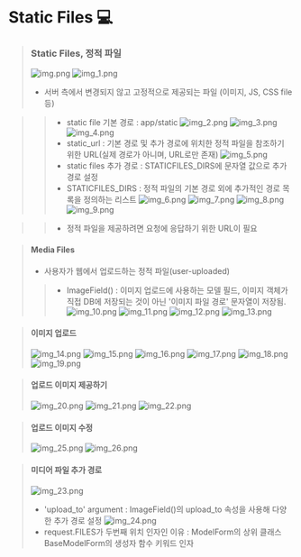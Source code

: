 # Static Files 💻

> ### Static Files, 정적 파일
> ![img.png](img.png)
> ![img_1.png](img_1.png)
> - 서버 측에서 변경되지 않고 고정적으로 제공되는 파일 (이미지, JS, CSS file 등)

>> - static file 기본 경로 : app/static
>> ![img_2.png](img_2.png)
>> ![img_3.png](img_3.png)
>> ![img_4.png](img_4.png)
>> - static_url : 기본 경로 및 추가 경로에 위치한 정적 파일을 참조하기 위한 URL(실제 경로가 아니며, URL로만 존재)
>> ![img_5.png](img_5.png)
>> - static files 추가 경로 : STATICFILES_DIRS에 문자열 값으로 추가 경로 설정
>> - STATICFILES_DIRS : 정적 파일의 기본 경로 외에 추가적인 경로 목록을 정의하는 리스트
>> ![img_6.png](img_6.png)
>> ![img_7.png](img_7.png)
>> ![img_8.png](img_8.png)
>> ![img_9.png](img_9.png)

>> - 정적 파일을 제공하려면 요청에 응답하기 위한 URL이 필요

> #### Media Files
> - 사용자가 웹에서 업로드하는 정적 파일(user-uploaded)
>> - ImageField() : 이미지 업로드에 사용하는 모델 필드, 이미지 객체가 직접 DB에 저장되는 것이 아닌 '이미지 파일 경로' 문자열이 저장됨.
>> ![img_10.png](img_10.png)
>> ![img_11.png](img_11.png)
>> ![img_12.png](img_12.png)
>> ![img_13.png](img_13.png)

> #### 이미지 업로드
> ![img_14.png](img_14.png)
> ![img_15.png](img_15.png)
> ![img_16.png](img_16.png)
> ![img_17.png](img_17.png)
> ![img_18.png](img_18.png)
> ![img_19.png](img_19.png)


> #### 업로드 이미지 제공하기
> ![img_20.png](img_20.png)
> ![img_21.png](img_21.png)
> ![img_22.png](img_22.png)

> #### 업로드 이미지 수정
> ![img_25.png](img_25.png)
> ![img_26.png](img_26.png)

> #### 미디어 파일 추가 경로
> ![img_23.png](img_23.png)
> - 'upload_to' argument : ImageField()의 upload_to 속성을 사용해 다양한 추가 경로 설정
> ![img_24.png](img_24.png)
> - request.FILES가 두번째 위치 인자인 이유 : ModelForm의 상위 클래스 BaseModelForm의 생성자 함수 키워드 인자
